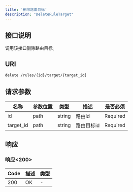 ```yaml
---
title: '删除路由目标'
description: "DeleteRuleTarget"
---
```

## 接口说明
调用该接口删除路由目标。

## URI

```
delete /rules/{id}/target/{target_id}
```

## 请求参数

| 名称 | 参数位置 | 类型 | 描述 |  是否必须 |
| ---- | ---------- | ----------- | ----------- | ----------- |    
| id | path | string | 路由id |  Required | 
| target_id | path | string | 路由目标id |  Required | 

## 响应


### 响应<200>
| Code | 描述 | 类型 |
| ---- | ----------- | ------ | 
| 200 | OK | - |





